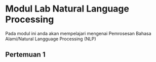# Modul Lab Natural Language Processing

Pada modul ini anda akan mempelajari mengenai Pemrosesan Bahasa Alami/Natural Langguage Processing (NLP)

Pertemuan 1
- 